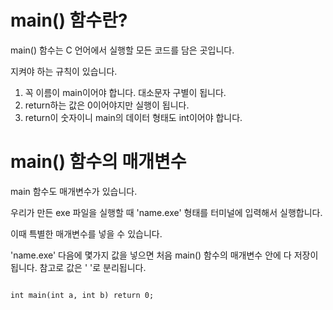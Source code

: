# main() 함수란?

main() 함수는 C 언어에서 실행할 모든 코드를 담은 곳입니다.

지켜야 하는 규칙이 있습니다.

1. 꼭 이름이 main이어야 합니다. 대소문자 구별이 됩니다.
2. return하는 값은 0이어야지만 실행이 됩니다.
3. return이 숫자이니 main의 데이터 형태도 int이어야 합니다.

# main() 함수의 매개변수

main 함수도 매개변수가 있습니다.

우리가 만든 exe 파일을 실행할 때 'name.exe' 형태를 터미널에 입력해서 실행합니다.

이때 특별한 매개변수를 넣을 수 있습니다.

'name.exe' 다음에 몇가지 값을 넣으면 처음 main() 함수의 매개변수 안에 다 저장이 됩니다. 참고로 값은 ' '로 분리됩니다.

<code>
int main(int a, int b) return 0;
</code>
